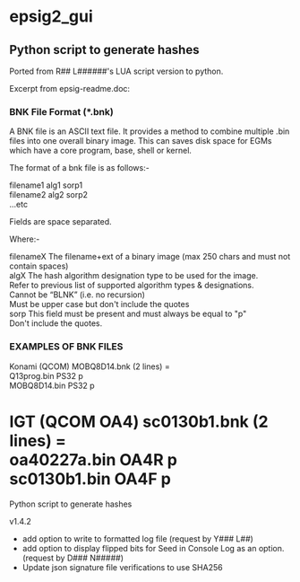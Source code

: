 # epsig2_gui

## Python script to generate hashes

Ported from R## L######'s LUA script version to python.  

Excerpt from epsig-readme.doc:  

### BNK File Format (*.bnk)

A BNK file is an ASCII text file.  It provides a method to combine multiple .bin files into one overall binary image.  This can saves disk space for EGMs which have a core program, base, shell or kernel.

The format of a bnk file is as follows:-

filename1 alg1 sorp1  
filename2 alg2 sorp2  
...etc  

Fields are space separated.

Where:-

filenameX	The filename+ext of a binary image (max 250 chars and must not contain spaces)  
algX		The hash algorithm designation type to be used for the image.  
			Refer to previous list of supported algorithm types & designations.  
			Cannot be “BLNK” (i.e. no recursion)  
			Must be upper case but don't include the quotes  
sorp		This field must be present and must always be equal to "p"  
			Don't include the quotes.  

### EXAMPLES OF BNK FILES

Konami (QCOM) MOBQ8D14.bnk (2 lines) =  
Q13prog.bin PS32 p  
MOBQ8D14.bin PS32 p  

IGT (QCOM OA4) sc0130b1.bnk (2 lines) =  
oa40227a.bin OA4R p  
sc0130b1.bin OA4F p  
=======
Python script to generate hashes

v1.4.2  
- add option to write to formatted log file (request by Y### L##)  
- add option to display flipped bits for Seed in Console Log as an option. (request by D### N#####)  
- Update json signature file verifications to use SHA256
